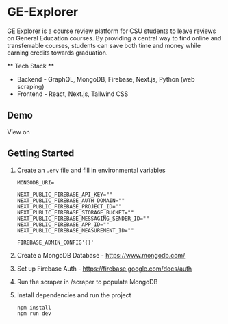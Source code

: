# GE-Explorer

GE Explorer is a course review platform for CSU students to leave reviews on General Education courses. By providing a central way to find online and transferrable courses, students can save both time and money while earning credits towards graduation.

** Tech Stack **

- Backend - GraphQL, MongoDB, Firebase, Next.js, Python (web scraping)
- Frontend - React, Next.js, Tailwind CSS

## Demo

View on

## Getting Started

1. Create an `.env` file and fill in environmental variables

   ```
   MONGODB_URI=

   NEXT_PUBLIC_FIREBASE_API_KEY=""
   NEXT_PUBLIC_FIREBASE_AUTH_DOMAIN=""
   NEXT_PUBLIC_FIREBASE_PROJECT_ID=""
   NEXT_PUBLIC_FIREBASE_STORAGE_BUCKET=""
   NEXT_PUBLIC_FIREBASE_MESSAGING_SENDER_ID=""
   NEXT_PUBLIC_FIREBASE_APP_ID=""
   NEXT_PUBLIC_FIREBASE_MEASUREMENT_ID=""

   FIREBASE_ADMIN_CONFIG'{}'
   ```

2. Create a MongoDB Database - https://www.mongodb.com/

3. Set up Firebase Auth - https://firebase.google.com/docs/auth

4. Run the scraper in /scraper to populate MongoDB

5. Install dependencies and run the project

   ```
   npm install
   npm run dev
   ```
